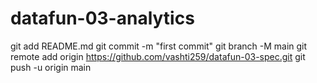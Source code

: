 # datafun-03-analytics
git add README.md
git commit -m "first commit"
git branch -M main
git remote add origin https://github.com/vashti259/datafun-03-spec.git
git push -u origin main
